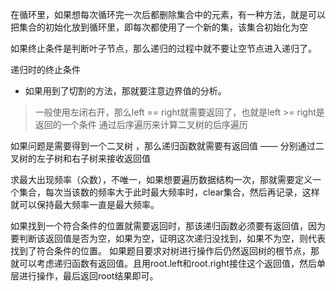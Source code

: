 在循环里，如果想每次循环完一次后都删除集合中的元素，有一种方法，就是可以把集合的初始化放到循环里，即每次都使用了一个新的集，该集合初始化为空  


如果终止条件是判断叶子节点，那么递归的过程中就不要让空节点进入递归了。  

递归时的终止条件
- 如果用到了切割的方法，那就要注意边界值的分析。  

> 一般使用左闭右开，那么left == right就需要返回了，也就是left >= right是返回的一个条件
通过后序遍历来计算二叉树的后序遍历

如果问题是需要得到一个二叉树 ，那么递归函数就需要有返回值 —— 分别通过二叉树的左子树和右子树来接收返回值  

求最大出现频率（众数），不唯一，如果想要遍历数据结构一次，那就需要定义一个集合，每次当该数的频率大于此时最大频率时，clear集合，然后再记录，这样就可以保持最大频率一直是最大频率。  

如果找到一个符合条件的位置就需要返回时，那该递归函数必须要有返回值，因为要判断该返回值是否为空，如果为空，证明这次递归没找到，如果不为空，则代表找到了符合条件的位置。
如果题目要求对树进行操作后仍然返回树的根节点，那就可以考虑递归函数有返回值。且用root.left和root.right接住这个返回值，然后单层进行操作，最后返回root结果即可。